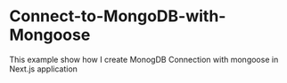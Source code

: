 # Connect-to-MongoDB-with-Mongoose
This example show how I create MonogDB Connection with mongoose in Next.js application

